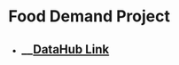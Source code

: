 # Food Demand Project

* ## __[DataHub Link](https://datahub.berkeley.edu/user-redirect/git-pull?repo=https://github.com/OOHarryPotterOO/EEP153_Project_3_Terence_Gorman&urlpath=tree/EEP153_Project_3_Terence_Gorman/)

